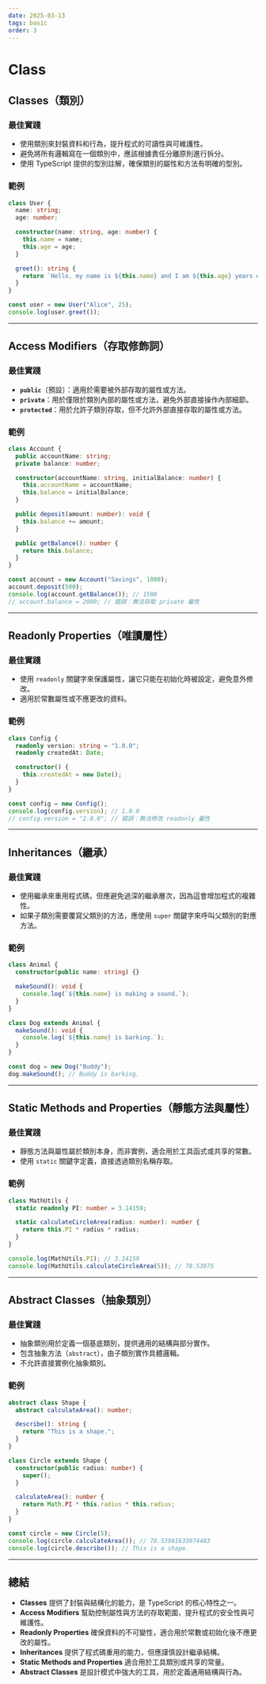 ```yaml
---
date: 2025-03-13
tags: basic
order: 3
---
```

# Class

## Classes（類別）

### **最佳實踐**
- 使用類別來封裝資料和行為，提升程式的可讀性與可維護性。
- 避免將所有邏輯寫在一個類別中，應該根據責任分離原則進行拆分。
- 使用 TypeScript 提供的型別註解，確保類別的屬性和方法有明確的型別。

### **範例**
```typescript
class User {
  name: string;
  age: number;

  constructor(name: string, age: number) {
    this.name = name;
    this.age = age;
  }

  greet(): string {
    return `Hello, my name is ${this.name} and I am ${this.age} years old.`;
  }
}

const user = new User("Alice", 25);
console.log(user.greet());
```

---

## Access Modifiers（存取修飾詞）

### **最佳實踐**
- **`public`**（預設）：適用於需要被外部存取的屬性或方法。
- **`private`**：用於僅限於類別內部的屬性或方法，避免外部直接操作內部細節。
- **`protected`**：用於允許子類別存取，但不允許外部直接存取的屬性或方法。

### **範例**
```typescript
class Account {
  public accountName: string;
  private balance: number;

  constructor(accountName: string, initialBalance: number) {
    this.accountName = accountName;
    this.balance = initialBalance;
  }

  public deposit(amount: number): void {
    this.balance += amount;
  }

  public getBalance(): number {
    return this.balance;
  }
}

const account = new Account("Savings", 1000);
account.deposit(500);
console.log(account.getBalance()); // 1500
// account.balance = 2000; // 錯誤：無法存取 private 屬性
```

---

## Readonly Properties（唯讀屬性）

### **最佳實踐**
- 使用 `readonly` 關鍵字來保護屬性，讓它只能在初始化時被設定，避免意外修改。
- 適用於常數屬性或不應更改的資料。

### **範例**
```typescript
class Config {
  readonly version: string = "1.0.0";
  readonly createdAt: Date;

  constructor() {
    this.createdAt = new Date();
  }
}

const config = new Config();
console.log(config.version); // 1.0.0
// config.version = "2.0.0"; // 錯誤：無法修改 readonly 屬性
```

---

## Inheritances（繼承）

### **最佳實踐**
- 使用繼承來重用程式碼，但應避免過深的繼承層次，因為這會增加程式的複雜性。
- 如果子類別需要覆寫父類別的方法，應使用 `super` 關鍵字來呼叫父類別的對應方法。

### **範例**
```typescript
class Animal {
  constructor(public name: string) {}

  makeSound(): void {
    console.log(`${this.name} is making a sound.`);
  }
}

class Dog extends Animal {
  makeSound(): void {
    console.log(`${this.name} is barking.`);
  }
}

const dog = new Dog("Buddy");
dog.makeSound(); // Buddy is barking.
```

---

## Static Methods and Properties（靜態方法與屬性）

### **最佳實踐**
- 靜態方法與屬性屬於類別本身，而非實例，適合用於工具函式或共享的常數。
- 使用 `static` 關鍵字定義，直接透過類別名稱存取。

### **範例**
```typescript
class MathUtils {
  static readonly PI: number = 3.14159;

  static calculateCircleArea(radius: number): number {
    return this.PI * radius * radius;
  }
}

console.log(MathUtils.PI); // 3.14159
console.log(MathUtils.calculateCircleArea(5)); // 78.53975
```

---

## Abstract Classes（抽象類別）

### **最佳實踐**
- 抽象類別用於定義一個基底類別，提供通用的結構與部分實作。
- 包含抽象方法（`abstract`），由子類別實作具體邏輯。
- 不允許直接實例化抽象類別。

### **範例**
```typescript
abstract class Shape {
  abstract calculateArea(): number;

  describe(): string {
    return "This is a shape.";
  }
}

class Circle extends Shape {
  constructor(public radius: number) {
    super();
  }

  calculateArea(): number {
    return Math.PI * this.radius * this.radius;
  }
}

const circle = new Circle(5);
console.log(circle.calculateArea()); // 78.53981633974483
console.log(circle.describe()); // This is a shape.
```

---

## **總結**
- **Classes** 提供了封裝與結構化的能力，是 TypeScript 的核心特性之一。
- **Access Modifiers** 幫助控制屬性與方法的存取範圍，提升程式的安全性與可維護性。
- **Readonly Properties** 確保資料的不可變性，適合用於常數或初始化後不應更改的屬性。
- **Inheritances** 提供了程式碼重用的能力，但應謹慎設計繼承結構。
- **Static Methods and Properties** 適合用於工具類別或共享的常量。
- **Abstract Classes** 是設計模式中強大的工具，用於定義通用結構與行為。
